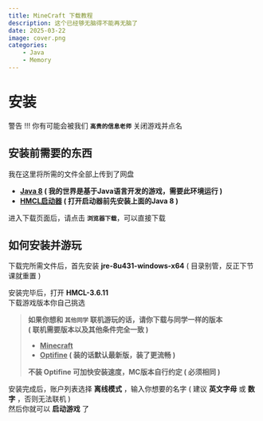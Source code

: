 ```yaml
---
title: MineCraft 下载教程
description: 这个已经够无脑得不能再无脑了
date: 2025-03-22
image: cover.png
categories:
    - Java
    - Memory
---
```


# 安装

警告 !!!
你有可能会被我们 **`高贵的信息老师`** 关闭游戏并点名

## 安装前需要的东西

我在这里将所需的文件全部上传到了网盘

- **[Java 8](https://www.123684.com/s/o31KVv-q6K3A) ( 我的世界是基于Java语言开发的游戏，需要此环境运行 )**
- **[HMCL启动器](https://www.123684.com/s/o31KVv-3Gu3A) ( 打开启动器前先安装上面的Java 8 )**

进入下载页面后，请点击 **`浏览器下载`**，可以直接下载


## 如何安装并游玩

下载完所需文件后，首先安装 **jre-8u431-windows-x64** ( 目录别管，反正下节课就重置 )

安装完毕后，打开 **HMCL-3.6.11**<br>下载游戏版本你自己挑选

> **如果你想和 `其他同学` 联机游玩的话，请你下载与同学一样的版本<br>( 联机需要版本以及其他条件完全一致 )**
>
> - **<u>Minecraft</u>**
> - **<u>Optifine</u> ( 装的话默认最新版，装了更流畅 )**
> 
>**不装 Optifine 可加快安装速度，MC版本自行约定 ( 必须相同 )**

安装完成后，账户列表选择 **离线模式** ，输入你想要的名字 ( 建议 **英文字母** 或 **数字** ，否则无法联机 )<br>然后你就可以 **启动游戏** 了